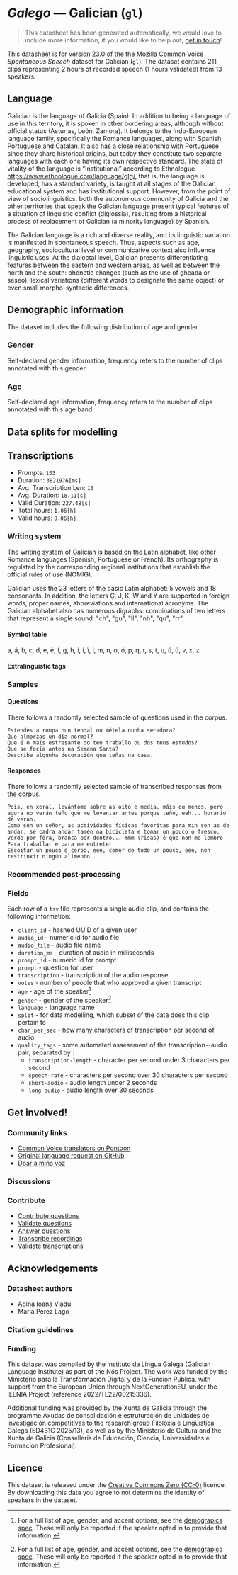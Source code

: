 # *Galego* &mdash; Galician (`gl`)
> This datasheet has been generated automatically, we would love to include more information, if you would like to help out, [get in touch](https://github.com/common-voice/common-voice/blob/main/docs/COMMUNITIES.md)!

 This datasheet is for version 23.0 of the the Mozilla Common Voice *Spontaneous Speech* dataset 
for Galician (`gl`). The dataset contains 211 clips representing 2 hours of recorded
speech (1 hours validated) from 13 speakers.

## Language
<!-- {{LANGUAGE_DESCRIPTION}} -->
<!-- Provide a brief (1-2 paragraph) description of your language -->
Galician is the language of Galicia (Spain). In addition to being a language of use in this territory, it is spoken in other bordering areas, although without official status (Asturias, León, Zamora). It belongs to the Indo-European language family, specifically the Romance languages, along with Spanish, Portuguese and Catalan. It also has a close relationship with Portuguese since they share historical origins, but today they constitute two separate languages with each one having its own respective standard. The state of vitality of the language is “Institutional” according to Ethnologue https://www.ethnologue.com/language/glg/, that is, the language is developed, has a standard variety, is taught at all stages of the Galician educational system and has institutional support. However, from the point of view of sociolinguistics, both the autonomous community of Galicia and the other territories that speak the Galician language present typical features of a situation of linguistic conflict (diglossia), resulting from a historical process of replacement of Galician (a minority language) by Spanish. 

The Galician language is a rich and diverse reality, and its linguistic variation is manifested in spontaneous speech. Thus, aspects such as age, geography, sociocultural level or communicative context also influence linguistic uses. At the dialectal level, Galician presents differentiating features between the eastern and western areas, as well as between the north and the south: phonetic changes (such as the use of gheada or seseo), lexical variations (different words to designate the same object) or even small morpho-syntactic differences. 

## Demographic information
The dataset includes the following distribution of age and gender.
<!-- You can get a lot of the information in this section from https://analyzer.cv-toolbox.web.tr/browse -->

### Gender
Self-declared gender information, frequency refers to the number of clips annotated with this gender.
<!-- {{GENDER_TABLE}} -->
<!-- @ AUTOMATICALLY GENERATED @ -->
<!-- | Gender | Frequency |
|--------|-----------|
| male, masculine | ? |
| undeclared | ? |
| female, feminine | ? | -->

### Age
Self-declared age information, frequency refers to the number of clips annotated with this age band.
<!-- {{AGE_TABLE}} -->
<!-- @ AUTOMATICALLY GENERATED @ -->
<!-- | Age band | Frequency |
|----------|-----------|
| teens | ? |
| twenties | ? |
| thirties | ? |
| fourties | ? |
| fifties | ? |
   ...if other age ranges are present in your data, add rows... -->

## Data splits for modelling

## Transcriptions
* Prompts: `153`
* Duration: `3821976[ms]`
* Avg. Transcription Len: `15`
* Avg. Duration: `18.11[s]`
* Valid Duration: `227.48[s]`
* Total hours: `1.06[h]`
* Valid hours: `0.06[h]`
<!-- {{TRANSCRIPTIONS_DESCRIPTION}} -->
<!-- A description of the transcription system used -->

### Writing system
<!-- {{WRITING_SYSTEM_DESCRIPTION}} -->
<!-- @ OPTIONAL @ -->
<!-- A description of the writing system (or writing systems) used in the text corpus -->

The writing system of Galician is based on the Latin alphabet, like other Romance languages (Spanish, Portuguese or French). Its orthography is regulated by the corresponding regional institutions that establish the official rules of use (NOMIG).

Galician uses the 23 letters of the basic Latin alphabet: 5 vowels and 18 consonants. In addition, the letters Ç, J, K, W and Y are supported in foreign words, proper names, abbreviations and international acronyms. The Galician alphabet also has numerous digraphs: combinations of two letters that represent a single sound: "ch", "gu", "ll", "nh", "qu", "rr".

#### Symbol table
<!-- {{ALPHABET_TABLE}} -->
<!-- @ OPTIONAL @ -->
<!-- If the writing system is alphabetic, you can include the valid alphabet here -->

a, á, b, c, d, e, é, f, g, h, i, í, ï, l, m, n, o, ó, p, q, r, s, t, u, ú, ü, v, x, z

#### Extralinguistic tags

### Samples

#### Questions
There follows a randomly selected sample of questions used in the corpus.

```
Estendes a roupa nun tendal ou métela nunha secadora?
Que almorzas un día normal?
Que é o máis estresante do teu traballo ou dos teus estudos?
Que se facía antes na Semana Santa?
Describe algunha decoración que teñas na casa.
```
<!-- {{QUESTIONS_SAMPLE}} -->

#### Responses
There follows a randomly selected sample of transcribed responses from the corpus.
<!-- {{TRANSCRIPTIONS_SAMPLE}} -->

```
Pois, en xeral, levántome sobre as oito e media, máis ou menos, pero agora no verán teño que me levantar antes porque teño, eeh... horario de verán.
Como son un señor, as actividades físicas favoritas para min son as de andar, se cadra andar tamén na bicicleta e tomar un pouco o fresco.
Verde por fóra, branca por dentro... mmm (risas) é que non me lembro
Para traballar e para me entreter
Escoitar un pouco ó corpo, eee, comer de todo un pouco, eee, non restrinxir ningún alimento...
```

### Recommended post-processing
<!-- {{RECOMMENDED_POSTPROCESSING_DESCRIPTION}} -->
<!-- @ OPTIONAL @ -->
<!-- What should people do before they use the data, for example Unicode normalisation or normalisation of extralinguistic tags -->

### Fields
Each row of a `tsv` file represents a single audio clip, and contains the following information:

* `client_id` - hashed UUID of a given user
* `audio_id` - numeric id for audio file
* `audio_file` - audio file name
* `duration_ms` - duration of audio in milliseconds
* `prompt_id` - numeric id for prompt
* `prompt` - question for user
* `transcription` - transcription of the audio response
* `votes` - number of people that who approved a given transcript
* `age` - age of the speaker[^1]
* `gender` - gender of the speaker[^1]
* `language` - language name
* `split` - for data modelling, which subset of the data does this clip pertain to
* `char_per_sec` - how many characters of transcription per second of audio
* `quality_tags` - some automated assessment of the transcription--audio pair, separated by `|`
   *  `transcription-length` - character per second under 3 characters per second
   * `speech-rate` - characters per second over 30 characters per second
   * `short-audio` - audio length under 2 seconds
   * `long-audio` - audio length over 30 seconds

#### 
[^1]: For a full list of age, gender, and accent options, see the
[demograpics
spec](https://github.com/common-voice/common-voice/blob/main/web/src/stores/demographics.ts). These
will only be reported if the speaker opted in to provide that
information.

## Get involved!

### Community links
* [Common Voice translators on Pontoon](https://pontoon.mozilla.org/gl/common-voice/contributors/)
* [Original language request on GitHub](https://github.com/common-voice/common-voice/issues/4913)
* [Doar a miña voz](https://doagalego.nos.gal/)
<!-- {{COMMUNITY_LINKS_LIST}} -->
<!-- @ OPTIONAL @ -->
<!-- Links to community chats / fora -->

### Discussions
<!-- {{DISCUSSION_LINKS_LIST}} -->
<!-- @ OPTIONAL @ -->
<!-- Any links to discussions, for example on Discourse or other fora or blogs can be included here -->

### Contribute
* [Contribute questions](https://commonvoice.mozilla.org/spontaneous-speech/beta/question)
* [Validate questions](https://commonvoice.mozilla.org/spontaneous-speech/beta/validate)
* [Answer questions](https://commonvoice.mozilla.org/spontaneous-speech/beta/prompts)
* [Transcribe recordings](https://commonvoice.mozilla.org/spontaneous-speech/beta/transcribe)
* [Validate transcriptions](https://commonvoice.mozilla.org/spontaneous-speech/beta/check-transcript)
<!-- {{CONTRIBUTE_LINKS_LIST}} -->
<!-- Here you can include links for how to contribute to the dataset -->

## Acknowledgements

### Datasheet authors
<!-- {{DATASHEET_AUTHORS_LIST}} -->
<!-- A list in the format of: Your Name <email@email.com> -->
- Adina Ioana Vladu
- María Pérez Lago 

### Citation guidelines
<!-- {{CITATION_DESCRIPTION}} -->
<!-- @ OPTIONAL @ -->
<!-- If you published a paper and would like people to cite it, you can include the BiBTeX here -->

### Funding
<!-- {{FUNDING_DESCRIPTION}} -->
<!-- @ OPTIONAL @ -->
<!-- If you received any funding, you can include the acknowledgement here -->
This dataset was compiled by the Instituto da Lingua Galega (Galician Language Institute) as part of the Nós Project. The work was funded by the Ministerio para la Transformación Digital y de la Función Pública, with support from the European Union through NextGenerationEU, under the ILENIA Project (reference 2022/TL22/00215336).

Additional funding was provided by the Xunta de Galicia through the programme Axudas de consolidación e estruturación de unidades de investigación competitivas to the research group Filoloxía e Lingüística Galega (ED431C 2025/13), as well as by the Ministerio de Cultura and the Xunta de Galicia (Consellería de Educación, Ciencia, Universidades e Formación Profesional).

## Licence
This dataset is released under the [Creative Commons Zero (CC-0)](https://creativecommons.org/public-domain/cc0/) licence. By downloading this data
you agree to not determine the identity of speakers in the dataset.

